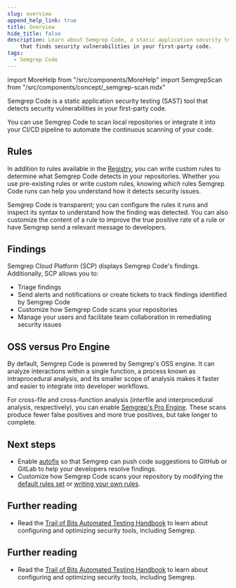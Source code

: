 ```yaml
---
slug: overview
append_help_link: true
title: Overview
hide_title: false
description: Learn about Semgrep Code, a static application security testing (SAST) tool |
    that finds security vulnerabilities in your first-party code.
tags:
  - Semgrep Code
---
```


import MoreHelp from "/src/components/MoreHelp"
import SemgrepScan from "/src/components/concept/_semgrep-scan.mdx"

Semgrep Code is a static application security testing (SAST) tool that detects security vulnerabilities in your first-party code.

You can use Semgrep Code to scan local repositories or integrate it into your CI/CD pipeline to automate the continuous scanning of your code.

## Rules

<SemgrepScan />

In addition to rules available in the [Registry](https://semgrep.dev/r), you can write custom rules to determine what Semgrep Code detects in your repositories. Whether you use pre-existing rules or write custom rules, knowing *which* rules Semgrep Code runs can help you understand how it detects security issues.

Semgrep Code is transparent; you can configure the rules it runs and inspect its syntax to understand how the finding was detected. You can also customize the content of a rule to improve the true positive rate of a rule or have Semgrep send a relevant message to developers.

## Findings

Semgrep Cloud Platform (SCP) displays Semgrep Code's findings. Additionally, SCP allows you to:

* Triage findings
* Send alerts and notifications or create tickets to track findings identified by Semgrep Code
* Customize how Semgrep Code scans your repositories
* Manage your users and facilitate team collaboration in remediating security issues

## OSS versus Pro Engine

By default, Semgrep Code is powered by Semgrep's OSS engine. It can analyze interactions within a single function, a process known as intraprocedural analysis, and its smaller scope of analysis makes it faster and easier to integrate into developer workflows.

For cross-file and cross-function analysis (interfile and interprocedural analysis, respectively), you can enable [Semgrep's Pro Engine](/semgrep-code/semgrep-pro-engine-intro/). These scans produce fewer false positives and more true positives, but take longer to complete.

## Next steps

* Enable [autofix](/writing-rules/autofix) so that Semgrep can push code suggestions to GitHub or GitLab to help your developers resolve findings.
* Customize how Semgrep Code scans your repository by modifying the [default rules set](https://semgrep.dev/p/default) or [writing your own rules](/semgrep-code/editor/#jumpstart-rule-writing-using-existing-rules).

## Further reading

- Read the [Trail of Bits Automated Testing Handbook](https://appsec.guide/) to learn about configuring and optimizing security tools, including Semgrep.

## Further reading

- Read the [Trail of Bits Automated Testing Handbook](https://appsec.guide/) to learn about configuring and optimizing security tools, including Semgrep.

<MoreHelp />
